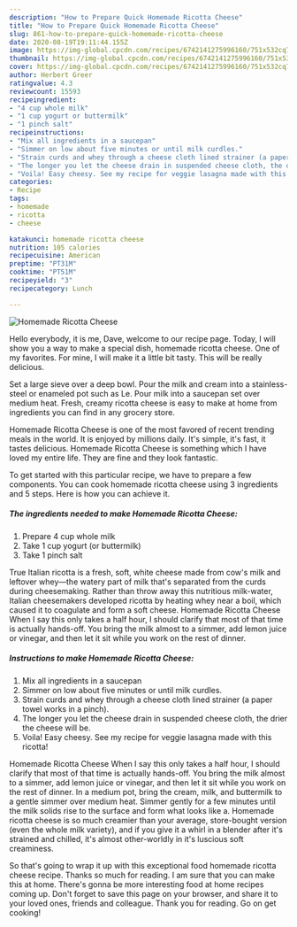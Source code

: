 ```yaml
---
description: "How to Prepare Quick Homemade Ricotta Cheese"
title: "How to Prepare Quick Homemade Ricotta Cheese"
slug: 861-how-to-prepare-quick-homemade-ricotta-cheese
date: 2020-08-19T19:11:44.155Z
image: https://img-global.cpcdn.com/recipes/6742141275996160/751x532cq70/homemade-ricotta-cheese-recipe-main-photo.jpg
thumbnail: https://img-global.cpcdn.com/recipes/6742141275996160/751x532cq70/homemade-ricotta-cheese-recipe-main-photo.jpg
cover: https://img-global.cpcdn.com/recipes/6742141275996160/751x532cq70/homemade-ricotta-cheese-recipe-main-photo.jpg
author: Herbert Greer
ratingvalue: 4.3
reviewcount: 15593
recipeingredient:
- "4 cup whole milk"
- "1 cup yogurt or buttermilk"
- "1 pinch salt"
recipeinstructions:
- "Mix all ingredients in a saucepan"
- "Simmer on low about five minutes or until milk curdles."
- "Strain curds and whey through a cheese cloth lined strainer (a paper towel works in a pinch)."
- "The longer you let the cheese drain in suspended cheese cloth, the drier the cheese will be."
- "Voila! Easy cheesy. See my recipe for veggie lasagna made with this ricotta!"
categories:
- Recipe
tags:
- homemade
- ricotta
- cheese

katakunci: homemade ricotta cheese 
nutrition: 105 calories
recipecuisine: American
preptime: "PT31M"
cooktime: "PT51M"
recipeyield: "3"
recipecategory: Lunch

---
```



![Homemade Ricotta Cheese](https://img-global.cpcdn.com/recipes/6742141275996160/751x532cq70/homemade-ricotta-cheese-recipe-main-photo.jpg)

Hello everybody, it is me, Dave, welcome to our recipe page. Today, I will show you a way to make a special dish, homemade ricotta cheese. One of my favorites. For mine, I will make it a little bit tasty. This will be really delicious.

Set a large sieve over a deep bowl. Pour the milk and cream into a stainless-steel or enameled pot such as Le. Pour milk into a saucepan set over medium heat. Fresh, creamy ricotta cheese is easy to make at home from ingredients you can find in any grocery store.

Homemade Ricotta Cheese is one of the most favored of recent trending meals in the world. It is enjoyed by millions daily. It's simple, it's fast, it tastes delicious. Homemade Ricotta Cheese is something which I have loved my entire life. They are fine and they look fantastic.


To get started with this particular recipe, we have to prepare a few components. You can cook homemade ricotta cheese using 3 ingredients and 5 steps. Here is how you can achieve it.

<!--inarticleads1-->

##### The ingredients needed to make Homemade Ricotta Cheese:

1. Prepare 4 cup whole milk
1. Take 1 cup yogurt (or buttermilk)
1. Take 1 pinch salt


True Italian ricotta is a fresh, soft, white cheese made from cow&#39;s milk and leftover whey—the watery part of milk that&#39;s separated from the curds during cheesemaking. Rather than throw away this nutritious milk-water, Italian cheesemakers developed ricotta by heating whey near a boil, which caused it to coagulate and form a soft cheese. Homemade Ricotta Cheese When I say this only takes a half hour, I should clarify that most of that time is actually hands-off. You bring the milk almost to a simmer, add lemon juice or vinegar, and then let it sit while you work on the rest of dinner. 

<!--inarticleads2-->

##### Instructions to make Homemade Ricotta Cheese:

1. Mix all ingredients in a saucepan
1. Simmer on low about five minutes or until milk curdles.
1. Strain curds and whey through a cheese cloth lined strainer (a paper towel works in a pinch).
1. The longer you let the cheese drain in suspended cheese cloth, the drier the cheese will be.
1. Voila! Easy cheesy. See my recipe for veggie lasagna made with this ricotta!


Homemade Ricotta Cheese When I say this only takes a half hour, I should clarify that most of that time is actually hands-off. You bring the milk almost to a simmer, add lemon juice or vinegar, and then let it sit while you work on the rest of dinner. In a medium pot, bring the cream, milk, and buttermilk to a gentle simmer over medium heat. Simmer gently for a few minutes until the milk solids rise to the surface and form what looks like a. Homemade ricotta cheese is so much creamier than your average, store-bought version (even the whole milk variety), and if you give it a whirl in a blender after it&#39;s strained and chilled, it&#39;s almost other-worldly in it&#39;s luscious soft creaminess. 

So that's going to wrap it up with this exceptional food homemade ricotta cheese recipe. Thanks so much for reading. I am sure that you can make this at home. There's gonna be more interesting food at home recipes coming up. Don't forget to save this page on your browser, and share it to your loved ones, friends and colleague. Thank you for reading. Go on get cooking!
